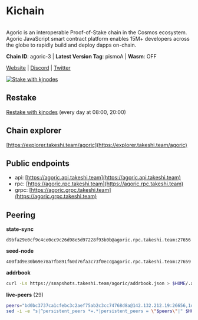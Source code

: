 # Kichain

<figure><img src="https://github.com/takeshi-val/Logo/raw/main/agoric.png" alt=""><figcaption></figcaption></figure>

Agoric is an interoperable Proof-of-Stake chain in the Cosmos ecosystem. Agoric JavaScript smart contract platform enables 15M+ developers across the globe to rapidly build and deploy dapps on-chain.

**Chain ID**: agoric-3 | **Latest Version Tag**: pismoA | **Wasm**: OFF

[Website](https://agoric.com) | [Discord](https://discord.com/invite/qDW8DRes4s) | [Twitter](https://twitter.com/agoric)

[![Stake with kjnodes](https://i.ibb.co/cr44Q8j/button-stake-with-kjnodes.png)](https://restake.app/agoric/agoricvaloper1ku5sm2twlsywdrp4wz3kfwgyrtqtp0lpr3nvk8)

## Restake

[Restake with kjnodes](https://restake.app/agoric/agoricvaloper1ku5sm2twlsywdrp4wz3kfwgyrtqtp0lpr3nvk8) (every day at 08:00, 20:00)

## Chain explorer

[https://explorer.takeshi.team/agoric](https://explorer.takeshi.team/agoric)

## Public endpoints

* api: [https://agoric.api.takeshi.team](https://agoric.api.takeshi.team)
* rpc: [https://agoric.rpc.takeshi.team](https://agoric.rpc.takeshi.team)
* grpc: [https://agoric.grpc.takeshi.team](https://agoric.grpc.takeshi.team)

## Peering

**state-sync**

```
d9bfa29e0cf9c4ce0cc9c26d98e5d97228f93b0b@agoric.rpc.takeshi.team:27656
```

**seed-node**

```
400f3d9e30b69e78a7fb891f60d76fa3c73f0ecc@agoric.rpc.takeshi.team:27659
```

**addrbook**

```bash
curl -Ls https://snapshots.takeshi.team/agoric/addrbook.json > $HOME/.agoric/config/addrbook.json
```

**live-peers** (29)

```bash
peers="bd0bc3737ca1cfebc3c2aef75ab2c3cc74768d8a@142.132.212.19:26656,1dfd1a8be38d892fa485e1b417bcf5f225b3f638@185.210.219.66:26656,3d7d9eac612775c9530e990c44092d7ff55dbb83@95.216.39.109:26656,ef12448f0f8671a195ab38c590cac713ad703a8b@146.70.66.202:26656,506f9bca6ce2f29a2556427f90693a8ee1b100ff@178.128.238.183:26060,9ed68bef54712b46713ac755ab7a6e7ad30694ef@192.99.44.79:14456,0464c8dded70d01f5ab50a8d6047a6b27ddf2ccd@84.244.95.232:26656,d9bfa29e0cf9c4ce0cc9c26d98e5d97228f93b0b@65.109.88.38:27656,e780b9c3b6f761efb7ba3bca74d3011f9bdf4bfd@139.59.8.48:26060,63bd6649f80362ce513027d99ef32c826fdbd259@45.9.62.136:26656,0837c0dac0bb15e79e64207bb0fa5a9a6fa42ad4@178.62.116.62:26656,a38a30c1dd31f63be2befd40b82964b215c3c288@165.22.251.28:26656,05f967bf55fee6647e69bdfca69f064d7e4876c5@128.199.128.15:26060,059f6ccc82a5bdd61e9089914368d0aade14fac0@159.89.101.239:26060,f095bb53006ebddcbbf29c8df70dddcba6419e36@142.93.145.13:26656,fb3c53630803da3947a54ac76bae6bd6e989a058@34.72.229.79:26656,1d4d7b77e79c2dad9e8586df4f30c7b550f5d49b@13.40.153.111:26656,4eea1e0a22d8d2ade108fc5f8e07d6d6e711e909@65.108.10.138:26656,711f6f36a6ec3924b6d721de6adce604092e59f2@116.202.226.169:26656,d56af8cb0716909f9b804e7dec8c1d34ae4eed16@65.108.142.81:26676,586df7471fb74a7e182d6a96b6c8b1a58b0ed7a9@18.142.177.75:26656,0f642db2770d4dd3e0d030b2f14f1365e40f3b38@185.146.148.101:26657,aede0d57cd77051cf1270675fa770c22e8074501@64.32.40.117:26656,f8ff12a774770fea36beadb303ccffc86863c6ec@65.109.69.59:14456,ca4c3b9d0cf78d934a3b972c328db2e4a9a66c42@64.32.40.134:26656,e759de7a872eff293ab1316a0745eb5fdd5614f3@88.217.142.187:26656,9661393350ef8224aaa620f543a7710c9af9c495@195.14.6.55:26656,47c35c8137ad2098e0b2a79077fea93a530034d8@185.144.83.130:26656,8c30ee29afc4b77cf98222edcc3fe823cf1e8306@195.201.106.244:26656"
sed -i -e "s|^persistent_peers *=.*|persistent_peers = \"$peers\"|" $HOME/.agoric/config/config.toml
```
